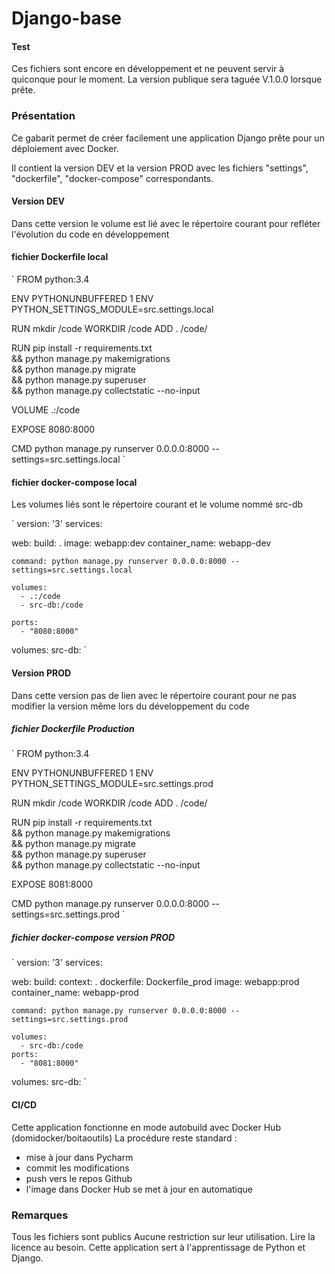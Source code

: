 # Django-base

#### Test 

Ces fichiers sont encore en développement et ne peuvent servir à quiconque pour le moment.
La version publique sera taguée V.1.0.0 lorsque prête.

### Présentation
Ce gabarit permet de créer facilement une application Django prête pour un déploiement avec Docker.

Il contient la version DEV et la version PROD avec les fichiers "settings", "dockerfile", "docker-compose" correspondants.

#### Version DEV
Dans cette version le volume est lié avec le répertoire courant pour refléter l'évolution du code en développement


#### fichier Dockerfile local

`
FROM python:3.4

ENV PYTHONUNBUFFERED 1
ENV PYTHON_SETTINGS_MODULE=src.settings.local

RUN mkdir /code
WORKDIR /code
ADD . /code/

RUN pip install -r requirements.txt \
    && python manage.py makemigrations \
    && python manage.py migrate \
    && python manage.py superuser \
    && python manage.py collectstatic --no-input

VOLUME .:/code

EXPOSE 8080:8000

CMD python manage.py runserver 0.0.0.0:8000 --settings=src.settings.local
`


#### fichier docker-compose local
Les volumes liés sont le répertoire courant et le volume nommé src-db

`
version: '3'
services:

  web:
    build: .
    image: webapp:dev
    container_name: webapp-dev

    command: python manage.py runserver 0.0.0.0:8000 --settings=src.settings.local

    volumes:
      - .:/code
      - src-db:/code

    ports:
      - "8080:8000"

volumes:
    src-db:
`

#### Version PROD
Dans cette version pas de lien avec le répertoire courant pour ne pas modifier la version même lors du développement du code


##### fichier Dockerfile Production

`
FROM python:3.4

ENV PYTHONUNBUFFERED 1
ENV PYTHON_SETTINGS_MODULE=src.settings.prod

RUN mkdir /code
WORKDIR /code
ADD . /code/

RUN pip install -r requirements.txt \
    && python manage.py makemigrations \
    && python manage.py migrate \
    && python manage.py superuser \
    && python manage.py collectstatic --no-input

EXPOSE 8081:8000

CMD python manage.py runserver 0.0.0.0:8000 --settings=src.settings.prod
`

##### fichier docker-compose version PROD

`
version: '3'
services:

  web:
    build:
      context: .
      dockerfile: Dockerfile_prod
    image: webapp:prod
    container_name: webapp-prod

    command: python manage.py runserver 0.0.0.0:8000 --settings=src.settings.prod

    volumes:
      - src-db:/code
    ports:
      - "8081:8000"

volumes:
    src-db:
`


#### CI/CD

Cette application fonctionne en mode autobuild avec Docker Hub (domidocker/boitaoutils)
La procédure reste standard : 
* mise à jour dans Pycharm
* commit les modifications
* push vers le repos Github
* l'image dans Docker Hub se met à jour en automatique

### Remarques
Tous les fichiers sont publics 
Aucune restriction sur leur utilisation. Lire la licence au besoin.
Cette application sert à l'apprentissage de Python et Django.
